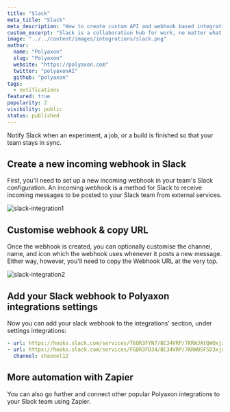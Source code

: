 ```yaml
---
title: "Slack"
meta_title: "Slack"
meta_description: "How to create custom API and webhook based integrations for the Polyaxon. Notify Slack when an experiment, job, build is finished so that your team stays in sync."
custom_excerpt: "Slack is a collaboration hub for work, no matter what work you do. It's a place where conversations happen, decisions are made, and information is always at your fingertips. With Slack, your team is better connected."
image: "../../content/images/integrations/slack.png"
author:
  name: "Polyaxon"
  slug: "Polyaxon"
  website: "https://polyaxon.com"
  twitter: "polyaxonAI"
  github: "polyaxon"
tags: 
  - notifications
featured: true
popularity: 2
visibility: public
status: published
---
```


Notify Slack when an experiment, a job, or a build is finished so that your team stays in sync.

## Create a new incoming webhook in Slack

First, you'll need to set up a new incoming webhook in your team's Slack configuration. An incoming webhook is a method for Slack to receive incoming messages to be posted to your Slack team from external services.

![slack-integration1](../../content/images/integrations/slack/img1.png)

## Customise webhook & copy URL

Once the webhook is created, you can optionally customise the channel, name, and icon which the webhook uses whenever it posts a new message. Either way, however, you'll need to copy the Webhook URL at the very top.

![slack-integration2](../../content/images/integrations/slack/img2.png)

## Add your Slack webhook to Polyaxon integrations settings

Now you can add your slack webhook to the integrations' section, under settings integrations:

```yaml
- url: https://hooks.slack.com/services/T6QR3FYN7/BC34VRP/7KRWJAtQWOxjxYgee
- url: https://hooks.slack.com/services/FGDR3FD34/BC34VRP/7KRWDSFSD3xjxYgee
  channel: channel12
```

## More automation with Zapier

You can also go further and connect other popular Polyaxon integrations to your Slack team using Zapier.
